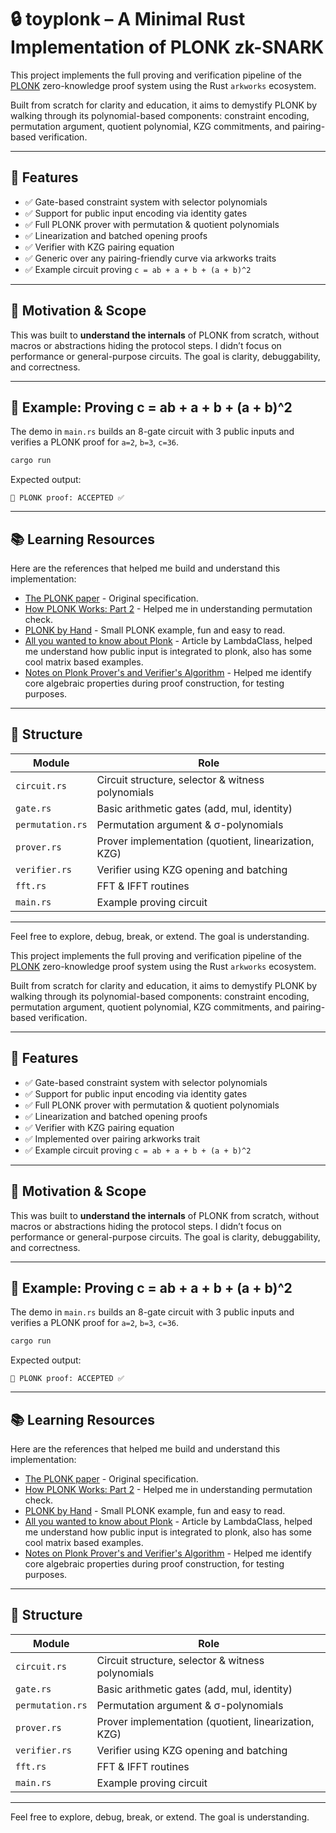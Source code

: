 # 🔒 toyplonk – A Minimal Rust Implementation of PLONK zk-SNARK 

This project implements the full proving and verification pipeline of the [PLONK](https://eprint.iacr.org/2019/953) zero-knowledge proof system using the Rust `arkworks` ecosystem.

Built from scratch for clarity and education, it aims to demystify PLONK by walking through its polynomial-based components: constraint encoding, permutation argument, quotient polynomial, KZG commitments, and pairing-based verification.

---

## 🚀 Features

- ✅ Gate-based constraint system with selector polynomials
- ✅ Support for public input encoding via identity gates
- ✅ Full PLONK prover with permutation & quotient polynomials
- ✅ Linearization and batched opening proofs
- ✅ Verifier with KZG pairing equation
- ✅ Generic over any pairing-friendly curve via arkworks traits
- ✅ Example circuit proving `c = ab + a + b + (a + b)^2`

---

## 🧠 Motivation & Scope

This was built to **understand the internals** of PLONK from scratch, without macros or abstractions hiding the protocol steps.
I didn’t focus on performance or general-purpose circuits. The goal is clarity, debuggability, and correctness.

---

## 🧪 Example: Proving c = ab + a + b + (a + b)^2

The demo in `main.rs` builds an 8-gate circuit with 3 public inputs and verifies a PLONK proof for `a=2`, `b=3`, `c=36`.

```bash
cargo run
```

Expected output:
```
📄 PLONK proof: ACCEPTED ✅
```

---

## 📚 Learning Resources

Here are the references that helped me build and understand this implementation:

- [The PLONK paper](https://eprint.iacr.org/2019/953) - Original specification.
- [How PLONK Works: Part 2](https://scryptplatform.medium.com/how-plonk-works-part-2-1072dcd7634a) - Helped me in understanding permutation check.
- [PLONK by Hand](https://research.metastate.dev/plonk-by-hand-part-1/) - Small PLONK example, fun and easy to read.
- [All you wanted to know about Plonk](https://blog.lambdaclass.com/all-you-wanted-to-know-about-plonk/) - Article by LambdaClass, helped me understand how public input is integrated to plonk, also has some cool matrix based examples.
- [Notes on Plonk Prover's and Verifier's Algorithm](https://hackmd.io/@aztec-network/ByiUK_Plt) - Helped me identify core algebraic properties during proof construction, for testing purposes.
---

## 🧱 Structure

| Module             | Role                                      |
|--------------------|-------------------------------------------|
| `circuit.rs`       | Circuit structure, selector & witness polynomials |
| `gate.rs`          | Basic arithmetic gates (add, mul, identity)       |
| `permutation.rs`   | Permutation argument & σ-polynomials       |
| `prover.rs`        | Prover implementation (quotient, linearization, KZG) |
| `verifier.rs`      | Verifier using KZG opening and batching    |
| `fft.rs`           | FFT & IFFT routines                        |
| `main.rs`          | Example proving circuit                    |

---

Feel free to explore, debug, break, or extend. The goal is understanding.

This project implements the full proving and verification pipeline of the [PLONK](https://eprint.iacr.org/2019/953) zero-knowledge proof system using the Rust `arkworks` ecosystem.

Built from scratch for clarity and education, it aims to demystify PLONK by walking through its polynomial-based components: constraint encoding, permutation argument, quotient polynomial, KZG commitments, and pairing-based verification.

---

## 🚀 Features

- ✅ Gate-based constraint system with selector polynomials
- ✅ Support for public input encoding via identity gates
- ✅ Full PLONK prover with permutation & quotient polynomials
- ✅ Linearization and batched opening proofs
- ✅ Verifier with KZG pairing equation
- ✅ Implemented over pairing arkworks trait
- ✅ Example circuit proving `c = ab + a + b + (a + b)^2`

---

## 🧠 Motivation & Scope

This was built to **understand the internals** of PLONK from scratch, without macros or abstractions hiding the protocol steps. 
I didn’t focus on performance or general-purpose circuits. The goal is clarity, debuggability, and correctness.

---

## 🧪 Example: Proving c = ab + a + b + (a + b)^2

The demo in `main.rs` builds an 8-gate circuit with 3 public inputs and verifies a PLONK proof for `a=2`, `b=3`, `c=36`.

```bash
cargo run
```

Expected output:
```
📄 PLONK proof: ACCEPTED ✅
```

---

## 📚 Learning Resources

Here are the references that helped me build and understand this implementation:

- [The PLONK paper](https://eprint.iacr.org/2019/953) - Original specification.
- [How PLONK Works: Part 2](https://scryptplatform.medium.com/how-plonk-works-part-2-1072dcd7634a) - Helped me in understanding permutation check.
- [PLONK by Hand](https://research.metastate.dev/plonk-by-hand-part-1/) - Small PLONK example, fun and easy to read.
- [All you wanted to know about Plonk](https://blog.lambdaclass.com/all-you-wanted-to-know-about-plonk/) - Article by LambdaClass, helped me understand how public input is integrated to plonk, also has some cool matrix based examples.
- [Notes on Plonk Prover's and Verifier's Algorithm](https://hackmd.io/@aztec-network/ByiUK_Plt) - Helped me identify core algebraic properties during proof construction, for testing purposes.
---

## 🧱 Structure

| Module             | Role                                      |
|--------------------|-------------------------------------------|
| `circuit.rs`       | Circuit structure, selector & witness polynomials |
| `gate.rs`          | Basic arithmetic gates (add, mul, identity)       |
| `permutation.rs`   | Permutation argument & σ-polynomials       |
| `prover.rs`        | Prover implementation (quotient, linearization, KZG) |
| `verifier.rs`      | Verifier using KZG opening and batching    |
| `fft.rs`           | FFT & IFFT routines                        |
| `main.rs`          | Example proving circuit                    |

---

Feel free to explore, debug, break, or extend. The goal is understanding.